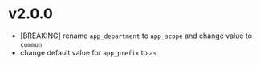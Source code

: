 # v2.0.0

* [BREAKING] rename `app_department` to `app_scope` and change value to `common`
* change default value for `app_prefix` to `as`
